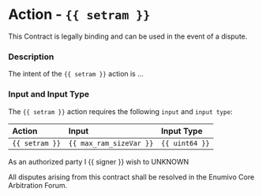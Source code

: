 # Action - `{{ setram }}`

This Contract is legally binding and can be used in the event of a dispute. 

### Description

The intent of the `{{ setram }}` action is ...

### Input and Input Type

The `{{ setram }}` action requires the following `input` and `input type`:

| Action | Input | Input Type |
|:--|:--|:--|
| `{{ setram }}` | `{{ max_ram_sizeVar }}` | `{{ uint64 }}` |

As an authorized party I {{ signer }} wish to UNKNOWN

All disputes arising from this contract shall be resolved in the Enumivo Core Arbitration Forum. 

